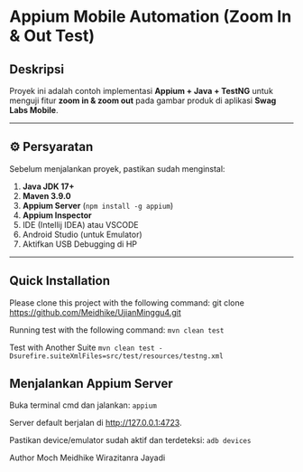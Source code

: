# Appium Mobile Automation (Zoom In & Out Test)

##  Deskripsi
Proyek ini adalah contoh implementasi **Appium + Java + TestNG** untuk menguji fitur **zoom in & zoom out** pada gambar produk di aplikasi **Swag Labs Mobile**.

---

## ⚙️ Persyaratan
Sebelum menjalankan proyek, pastikan sudah menginstal:
1. **Java JDK 17+**
2. **Maven 3.9.0** 
3. **Appium Server** (`npm install -g appium`)
4. **Appium Inspector**
5. IDE (Intellij IDEA) atau VSCODE
6. Android Studio (untuk Emulator) 
7. Aktifkan USB Debugging di HP 

---
## Quick Installation
Please clone this project with the following command:
git clone <https://github.com/Meidhike/UjianMinggu4.git>

Running test with the following command:
`mvn clean test`

Test with Another Suite
`mvn clean test -Dsurefire.suiteXmlFiles=src/test/resources/testng.xml`

## Menjalankan Appium Server
Buka terminal cmd dan jalankan:
`appium`

Server default berjalan di http://127.0.0.1:4723.


Pastikan device/emulator sudah aktif dan terdeteksi:
`adb devices`




Author
Moch Meidhike Wirazitanra Jayadi

